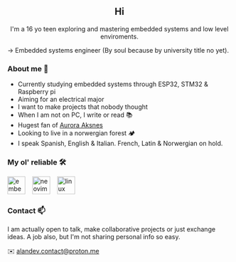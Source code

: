 <h2 align="center">Hi</h2>

<p align="center">I'm a 16 yo teen exploring and mastering embedded systems and low level enviroments.</p>

-> Embedded systems engineer (By soul because by university title no yet).

### About me 🧍
- Currently studying embedded systems through ESP32, STM32 & Raspberry pi
- Aiming for an electrical major
- I want to make projects that nobody thought
- When I am not on PC, I write or read 📚
- Hugest fan of [Aurora Aksnes](https://youtu.be/Y1YTg6SEed8?t=4)
- Looking to live in a norwergian forest 🏕️
- I speak Spanish, English & Italian. French, Latin & Norwergian on hold.

### My ol' reliable 🛠
<div align="left">
  <img src="https://cdn.jsdelivr.net/gh/devicons/devicon/icons/embeddedc/embeddedc-original.svg" height="40" alt="embeddedc logo" style="margin-right: 12px;" />
  <img src="https://skillicons.dev/icons?i=neovim" height="40" alt="neovim logo" style="margin-right: 12px;" />
  <img src="https://skillicons.dev/icons?i=linux" height="40" alt="linux logo" />
</div>


### Contact 📫
I am actually open to talk, make collaborative projects or just exchange ideas. A job also, but I'm not sharing personal info so easy.


✉️ alandev.contact@proton.me
